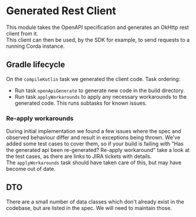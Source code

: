 # Generated Rest Client

This module takes the OpenAPI specification and generates an OkHttp rest client from it.  
This client can then be used, by the SDK for example, to send requests to a running Corda instance.

## Gradle lifecycle

On the `compileKotlin` task we generated the client code. Task ordering:
- Run task `openApiGenerate` to generate new code in the build directory.
- Run task `applyWorkarounds` to apply any necessary workarounds to the generated code. This runs subtasks for known issues.

### Re-apply workarounds

During initial implementation we found a few issues where the spec and observed behaviour differ and result in exceptions being thrown. 
We've added some test cases to cover them, so if your build is failing with "Has the generated api been re-generated? Re-apply workaround"
take a look at the test cases, as there are links to JIRA tickets with details.  
The `applyWorkarounds` task should have taken care of this, but may have become out of date.

## DTO

There are a small number of data classes which don't already exist in the codebase, but are listed in the spec. We will need to maintain those.
